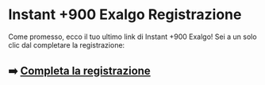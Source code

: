 # Instant +900 Exalgo Registrazione

Come promesso, ecco il tuo ultimo link di Instant +900 Exalgo! Sei a un solo clic dal completare la registrazione:

## ➡️ [Completa la registrazione](https://tinyurl.com/28m4maw9)